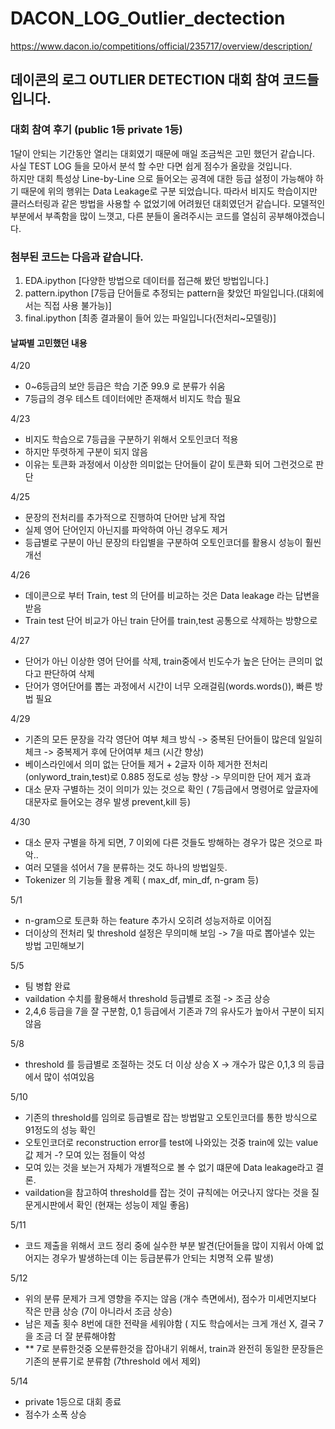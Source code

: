 # DACON_LOG_Outlier_dectection

https://www.dacon.io/competitions/official/235717/overview/description/

## 데이콘의 로그 OUTLIER DETECTION 대회 참여 코드들 입니다.

### 대회 참여 후기 (public 1등 private 1등)
1달이 안되는 기간동안 열리는 대회였기 때문에 매일 조금씩은 고민 했던거 같습니다.  
사실 TEST LOG 들을 모아서 분석 할 수만 다면 쉽게 점수가 올랐을 것입니다.  
하지만 대회 특성상 Line-by-Line 으로 들어오는 공격에 대한 등급 설정이 가능해야 하기 때문에 위의 행위는 Data Leakage로 구분 되었습니다.
따라서 비지도 학습이지만 클러스터링과 같은 방법을 사용할 수 없었기에 어려웠던 대회였던거 같습니다.
모델적인 부분에서 부족함을 많이 느꼇고, 다른 분들이 올려주시는 코드를 열심히 공부해야겠습니다.  

### 첨부된 코드는 다음과 같습니다. 
1. EDA.ipython [다양한 방법으로 데이터를 접근해 봤던 방법입니다.]
2. pattern.ipython [7등급 단어들로 추정되는 pattern을 찾았던 파일입니다.(대회에서는 직접 사용 불가능)]
3. final.ipython [최종 결과물이 들어 있는 파일입니다(전처리~모델링)]


#### 날짜별 고민했던 내용

4/20
- 0~6등급의 보안 등급은 학습 기준 99.9 로 분류가 쉬움
- 7등급의 경우 테스트 데이터에만 존재해서 비지도 학습 필요


4/23 
- 비지도 학습으로 7등급을 구분하기 위해서 오토인코더 적용
- 하지만 뚜렷하게 구분이 되지 않음
- 이유는 토큰화 과정에서 이상한 의미없는 단어들이 같이 토큰화 되어 그런것으로 판단

4/25
- 문장의 전처리를 추가적으로 진행하여 단어만 남게 작업
- 실제 영어 단어인지 아닌지를 파악하여 아닌 경우도 제거
- 등급별로 구분이 아닌 문장의 타입별을 구분하여 오토인코더를 활용시 성능이 훨씬 개선

4/26
- 데이콘으로 부터 Train, test 의 단어를 비교하는 것은 Data leakage 라는 답변을 받음
- Train test 단어 비교가 아닌 train 단어를 train,test 공통으로 삭제하는 방향으로 

4/27
- 단어가 아닌 이상한 영어 단어를 삭제, train중에서 빈도수가 높은 단어는 큰의미 없다고 판단하여 삭제
- 단어가 영어단어를 뽑는 과정에서 시간이 너무 오래걸림(words.words()), 빠른 방법 필요

4/29
- 기존의 모든 문장을 각각 영단어 여부 체크 방식 -> 중복된 단어들이 많은데 일일히 체크 -> 중복제거 후에 단어여부 체크 (시간 향상)
- 베이스라인에서 의미 없는 단어들 제거 + 2글자 이하 제거한 전처리 (onlyword_train,test)로 0.885 정도로 성능 향상 -> 무의미한 단어 제거 효과
- 대소 문자 구별하는 것이 의미가 있는 것으로 확인 ( 7등급에서 명령어로 앞글자에 대문자로 들어오는 경우 발생 prevent,kill 등)

4/30
- 대소 문자 구별을 하게 되면, 7 이외에 다른 것들도 방해하는 경우가 많은 것으로 파악..
- 여러 모델을 섞어서 7을 분류하는 것도 하나의 방법일듯.
- Tokenizer 의 기능들 활용 계획 ( max_df, min_df, n-gram 등)

5/1
- n-gram으로 토큰화 하는  feature 추가시 오히려 성능저하로 이어짐
- 더이상의 전처리 및 threshold 설정은 무의미해 보임 -> 7을 따로 뽑아낼수 있는 방법 고민해보기

5/5
- 팀 병합 완료
- vaildation 수치를 활용해서 threshold 등급별로 조절 -> 조금 상승 
- 2,4,6 등급을 7을 잘 구분함, 0,1 등급에서 기존과 7의 유사도가 높아서 구분이 되지 않음


5/8
- threshold 를 등급별로 조절하는 것도 더 이상 상승 X -> 개수가 많은 0,1,3 의 등급에서 많이 섞여있음


5/10
- 기존의 threshold를 임의로 등급별로 잡는 방법말고 오토인코더를 통한 방식으로 91정도의 성능 확인
- 오토인코더로 reconstruction error를 test에 나와있는 것중 train에 있는 value 값 제거 -? 모여 있는 점들이 악성
- 모여 있는 것을 보는거 자체가 개별적으로 볼 수 없기 떄문에 Data leakage라고 결론.
- vaildation을 참고하여 threshold를 잡는 것이 규칙에는 어긋나지 않다는 것을 질문게시판에서 확인 (현재는 성능이 제일 좋음)

5/11
- 코드 제출을 위해서 코드 정리 중에 실수한 부분 발견(단어들을 많이 지워서 아예 없어지는 경우가 발생하는데 이는 등급분류가 안되는 치명적 오류 발생)


5/12
- 위의 분류 문제가 크게 영향을 주지는 않음 (개수 측면에서), 점수가 미세먼지보다 작은 만큼 상승 (7이 아니라서 조금 상승)
- 남은 제출 횟수 8번에 대한 전략을 세워야함 ( 지도 학습에서는 크게 개선 X, 결국 7을 조금 더 잘 분류해야함
- ** 7로 분류한것중 오분류한것을 잡아내기 위해서, train과 완전히 동일한 문장들은 기존의 분류기로 분류함 (7threshold 에서 제외)


5/14
- private 1등으로 대회 종료
- 점수가 소폭 상승

